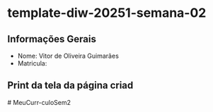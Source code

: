 # template-diw-20251-semana-02

## Informações Gerais
- Nome: Vitor de Oliveira Guimarães
- Matricula: 

## Print da tela da página criad
#   M e u C u r r - c u l o S e m 2  
 